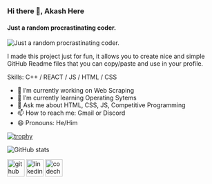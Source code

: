 ### Hi there 👋, Akash Here
#### Just a random procrastinating coder.
![Just a random procrastinating coder.](https://previews.123rf.com/images/karpenkoilia/karpenkoilia1806/karpenkoilia180600011/102988806-vector-line-web-concept-for-programming-linear-web-banner-for-coding-.jpg)

I made this project just for fun, it allows you to create nice and simple GitHub Readme files that you can copy/paste and use in your profile.

Skills: C++ / REACT / JS / HTML / CSS

- 🔭 I’m currently working on Web Scraping 
- 🌱 I’m currently learning Operating Sytems 
- 💬 Ask me about HTML, CSS, JS, Competitive Programming 
- 📫 How to reach me: Gmail or Discord 
- 😄 Pronouns: He/Him 




[![trophy](https://github-profile-trophy.vercel.app/?username=AkashLenka)](https://github.com/ryo-ma/github-profile-trophy)


![GitHub stats](https://github-readme-stats.vercel.app/api?username=AkashLenka&show_icons=true)  

[<img src='https://cdn.jsdelivr.net/npm/simple-icons@3.0.1/icons/github.svg' alt='github' height='40'>](https://github.com/AkashLenka)             [<img src='https://cdn.jsdelivr.net/npm/simple-icons@3.0.1/icons/linkedin.svg' alt='linkedin' height='40'>](https://www.linkedin.com/in/asd/)             [<img src='https://cdn.jsdelivr.net/npm/simple-icons@3.0.1/icons/codechef.svg' alt='codechef' height='40'>](https://www.codechef.com/users/akash_lenka)  
